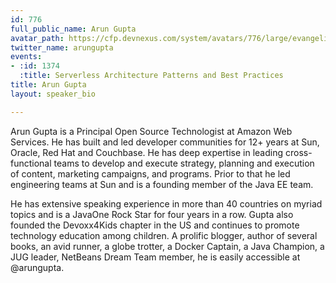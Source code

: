 ```yaml
---
id: 776
full_public_name: Arun Gupta
avatar_path: https://cfp.devnexus.com/system/avatars/776/large/evangelist-arun-gupta.png?1505838620
twitter_name: arungupta
events:
- :id: 1374
  :title: Serverless Architecture Patterns and Best Practices
title: Arun Gupta
layout: speaker_bio

---
```

Arun Gupta is a Principal Open Source Technologist at Amazon Web Services. He has built and led developer communities for 12+ years at Sun, Oracle, Red Hat and Couchbase. He has deep expertise in leading cross-functional teams to develop and execute strategy, planning and execution of content, marketing campaigns, and programs. Prior to that he led engineering teams at Sun and is a founding member of the Java EE team.

He has extensive speaking experience in more than 40 countries on myriad topics and is a JavaOne Rock Star for four years in a row. Gupta also founded the Devoxx4Kids chapter in the US and continues to promote technology education among children. A prolific blogger, author of several books, an avid runner, a globe trotter, a Docker Captain, a Java Champion, a JUG leader, NetBeans Dream Team member, he is easily accessible at @arungupta.